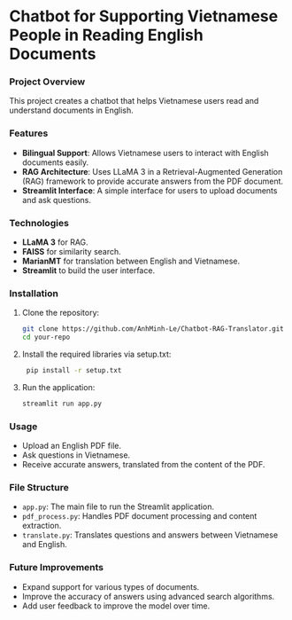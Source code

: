 # **Chatbot for Supporting Vietnamese People in Reading English Documents**

### **Project Overview**
This project creates a chatbot that helps Vietnamese users read and understand documents in English. 

### **Features**
- **Bilingual Support**: Allows Vietnamese users to interact with English documents easily.
- **RAG Architecture**: Uses LLaMA 3 in a Retrieval-Augmented Generation (RAG) framework to provide accurate answers from the PDF document.
- **Streamlit Interface**: A simple interface for users to upload documents and ask questions.

### **Technologies**
- **LLaMA 3** for RAG.
- **FAISS** for similarity search.
- **MarianMT** for translation between English and Vietnamese.
- **Streamlit** to build the user interface.

### **Installation**
1. Clone the repository:
   ```bash
   git clone https://github.com/AnhMinh-Le/Chatbot-RAG-Translator.git
   cd your-repo

2. Install the required libraries via setup.txt:
   ```bash
    pip install -r setup.txt

3. Run the application:
   ```bash
   streamlit run app.py

### **Usage**
- Upload an English PDF file.
- Ask questions in Vietnamese.
- Receive accurate answers, translated from the content of the PDF.

### **File Structure**
- `app.py`: The main file to run the Streamlit application.
- `pdf_process.py`: Handles PDF document processing and content extraction.
- `translate.py`: Translates questions and answers between Vietnamese and English.

### **Future Improvements**
- Expand support for various types of documents.
- Improve the accuracy of answers using advanced search algorithms.
- Add user feedback to improve the model over time.


